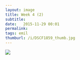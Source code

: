 ```yaml
---
layout: image
title: Week 4 (2)
subtitle: 
date:   2015-11-29 00:01
permalink: 
tags: emil
thumburl: /i/DSCF1859_thumb.jpg
---
```

![]({{site.url}}/i/DSCF1859_thumb.jpg)
